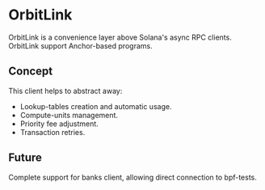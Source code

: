 # OrbitLink

OrbitLink is a convenience layer above Solana's async RPC clients. OrbitLink support Anchor-based programs.

## Concept

This client helps to abstract away:

- Lookup-tables creation and automatic usage.
- Compute-units management.
- Priority fee adjustment.
- Transaction retries.

## Future

Complete support for banks client, allowing direct connection to bpf-tests.
